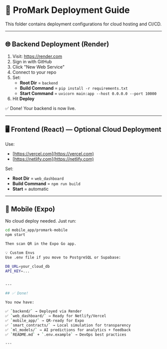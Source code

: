 # 🚀 ProMark Deployment Guide

This folder contains deployment configurations for cloud hosting and CI/CD.

---

## 🌐 Backend Deployment (Render)

1. Visit: https://render.com
2. Sign in with GitHub
3. Click "New Web Service"
4. Connect to your repo
5. Set:
   - **Root Dir** = `backend`
   - **Build Command** = `pip install -r requirements.txt`
   - **Start Command** = `uvicorn main:app --host 0.0.0.0 --port 10000`
6. Hit **Deploy**

✅ Done! Your backend is now live.

---

## 🖥️ Frontend (React) — Optional Cloud Deployment

Use:
- [https://vercel.com](https://vercel.com)
- [https://netlify.com](https://netlify.com)

Set:
- **Root Dir** = `web_dashboard`
- **Build Command** = `npm run build`
- **Start** = automatic

---

## 📱 Mobile (Expo)

No cloud deploy needed. Just run:

```bash
cd mobile_app/promark-mobile
npm start

Then scan QR in the Expo Go app.

💡 Custom Envs
Use .env file if you move to PostgreSQL or Supabase:

DB_URL=your_cloud_db
API_KEY=...


---

## ✅ Done!

You now have:

✅ `backend/` → Deployed via Render  
✅ `web_dashboard/` → Ready for Netlify/Vercel  
✅ `mobile_app/` → QR-ready for Expo  
✅ `smart_contracts/` → Local simulation for transparency  
✅ `ml_models/` → AI predictions for analytics + feedback  
✅ `README.md` + `.env.example` → DevOps best practices

---


